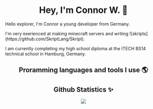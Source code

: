 <center><h1>Hey, I'm Connor W. 👋</h1></center>
<p>Hello explorer, I'm Connor a young developer from Germany.</p>
<p>I'm very exerienced at making minecraft servers and writing ![skripts](https://github.com/SkriptLang/Skript).</p>

<p>I am currently completing my high school diploma at the ITECH BS14 technical school in Hamburg, Germany.</p>

<center><h2>Proramming languages and tools I use 🌎</h2></center>

<center><h2>Github Statistics ✨</h2></center>
<center><img src='https://github-readme-stats.vercel.app/api?username=sluhtie&show_icons=true&theme=radical&hide_rank=true' /></center>

<!--
**sluhtie/sluhtie** is a ✨ _special_ ✨ repository because its `README.md` (this file) appears on your GitHub profile.

Here are some ideas to get you started:

- 🔭 I’m currently working on ...
- 🌱 I’m currently learning ...
- 👯 I’m looking to collaborate on ...
- 🤔 I’m looking for help with ...
- 💬 Ask me about ...
- 📫 How to reach me: ...
- 😄 Pronouns: ...
- ⚡ Fun fact: ...
-->
